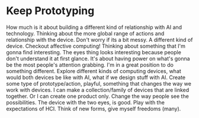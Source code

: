# Keep Prototyping

How much is it about building a different kind of relationship with AI and technology.
Thinking about the more global range of actions and relationship with the device.
Don't worry if its a bit messy. A different kind of device.
Checkout affective computing!
Thinking about something that I'm gonna find interesting.
The eyes thing looks interesting because people don't understand it at first glance. It's about having power on what's gonna be the most people's attention grabbing.
I'm in a great position to do something different.
Explore different kinds of computing devices, what would both devices be like with AI, what if we design stuff with AI.
Create some type of prototype/action, playful, something that changes the way we work with devices.
I can make a collection/family of devices that are linked together. Or I can create one product only.
Change the way people see the possibilities.
The device with the two eyes, is good.
Play with the expectations of HCI. Think of new forms, give myself freedoms (many).